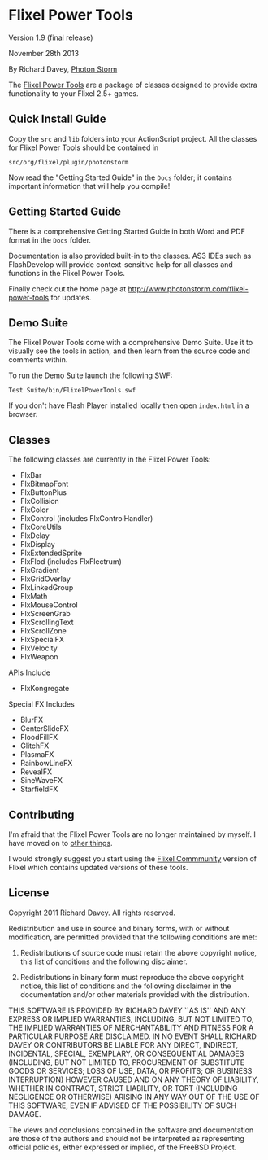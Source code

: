 Flixel Power Tools
==================

Version 1.9 (final release)

November 28th 2013

By Richard Davey, [Photon Storm](http://www.photonstorm.com)

The [Flixel Power Tools](http://www.photonstorm.com/flixel-power-tools) are a package
of classes designed to provide extra functionality to your Flixel 2.5+ games.


Quick Install Guide
-------------------

Copy the `src` and `lib` folders into your ActionScript project. All the classes for Flixel Power Tools should be contained in

	src/org/flixel/plugin/photonstorm

Now read the "Getting Started Guide" in the `Docs` folder; it contains important information that will 
help you compile!


Getting Started Guide
---------------------

There is a comprehensive Getting Started Guide in both Word and PDF format in the `Docs` folder.

Documentation is also provided built-in to the classes. AS3 IDEs such as FlashDevelop will
provide context-sensitive help for all classes and functions in the Flixel Power Tools.

Finally check out the home page at http://www.photonstorm.com/flixel-power-tools for updates.


Demo Suite
----------

The Flixel Power Tools come with a comprehensive Demo Suite. Use it to visually see the 
tools in action, and then learn from the source code and comments within.

To run the Demo Suite launch the following SWF:

    Test Suite/bin/FlixelPowerTools.swf

If you don't have Flash Player installed locally then open `index.html` in a browser.


Classes
-------

The following classes are currently in the Flixel Power Tools:

* FlxBar
* FlxBitmapFont
* FlxButtonPlus
* FlxCollision
* FlxColor
* FlxControl (includes FlxControlHandler)
* FlxCoreUtils
* FlxDelay
* FlxDisplay
* FlxExtendedSprite
* FlxFlod (includes FlxFlectrum)
* FlxGradient
* FlxGridOverlay
* FlxLinkedGroup
* FlxMath
* FlxMouseControl
* FlxScreenGrab
* FlxScrollingText
* FlxScrollZone
* FlxSpecialFX
* FlxVelocity
* FlxWeapon

APIs Include

* FlxKongregate

Special FX Includes

* BlurFX
* CenterSlideFX
* FloodFillFX
* GlitchFX
* PlasmaFX
* RainbowLineFX
* RevealFX
* SineWaveFX
* StarfieldFX

Contributing
------------

I'm afraid that the Flixel Power Tools are no longer maintained by myself. I have moved on to [other things](http://phaser.io).

I would strongly suggest you start using the [Flixel Commmunity](https://github.com/FlixelCommunity) version of Flixel which contains updated versions of these tools.

License
-------

Copyright 2011 Richard Davey. All rights reserved.

Redistribution and use in source and binary forms, with or without modification, are
permitted provided that the following conditions are met:

   1. Redistributions of source code must retain the above copyright notice, this list of
      conditions and the following disclaimer.

   2. Redistributions in binary form must reproduce the above copyright notice, this list
      of conditions and the following disclaimer in the documentation and/or other materials
      provided with the distribution.

THIS SOFTWARE IS PROVIDED BY RICHARD DAVEY ``AS IS'' AND ANY EXPRESS OR IMPLIED
WARRANTIES, INCLUDING, BUT NOT LIMITED TO, THE IMPLIED WARRANTIES OF MERCHANTABILITY AND
FITNESS FOR A PARTICULAR PURPOSE ARE DISCLAIMED. IN NO EVENT SHALL RICHARD DAVEY OR
CONTRIBUTORS BE LIABLE FOR ANY DIRECT, INDIRECT, INCIDENTAL, SPECIAL, EXEMPLARY, OR
CONSEQUENTIAL DAMAGES (INCLUDING, BUT NOT LIMITED TO, PROCUREMENT OF SUBSTITUTE GOODS OR
SERVICES; LOSS OF USE, DATA, OR PROFITS; OR BUSINESS INTERRUPTION) HOWEVER CAUSED AND ON
ANY THEORY OF LIABILITY, WHETHER IN CONTRACT, STRICT LIABILITY, OR TORT (INCLUDING
NEGLIGENCE OR OTHERWISE) ARISING IN ANY WAY OUT OF THE USE OF THIS SOFTWARE, EVEN IF
ADVISED OF THE POSSIBILITY OF SUCH DAMAGE.

The views and conclusions contained in the software and documentation are those of the
authors and should not be interpreted as representing official policies, either expressed
or implied, of the FreeBSD Project.

[1]: https://github.com/photonstorm/Flixel-Power-Tools/issues
[fpt]: https://github.com/photonstorm/Flixel-Power-Tools
[ff]: http://flixel.org/forums/
